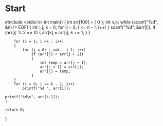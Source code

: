 # Start
#include <stdio.h>
int main()
{
	int arr[100] = { 0 };
	int n,k;
	while (scanf("%d", &n) != EOF)
	{
		int i, j;
		k = 0;
		for (i = 0; i <= n - 1; i++)
		{
			scanf("%d", &arr[i]);
			if (arr[i] % 2 == 0)
			{
				arr[k] = arr[i];
				k += 1;
			}
		}
		
		for (i = 1; i <k ; i++)
		{
			for (j = 0; j <=k - i-1; j++)
				if (arr[j] < arr[j + 1])
				{
					int temp = arr[j + 1];
					arr[j + 1] = arr[j];
					arr[j] = temp;
				}
		}
		for (i = 0; i <= k - 2; i++)
			printf("%d ", arr[i]);
	
 	printf("%d\n", arr[k-1]);
	}

	return 0;
}
